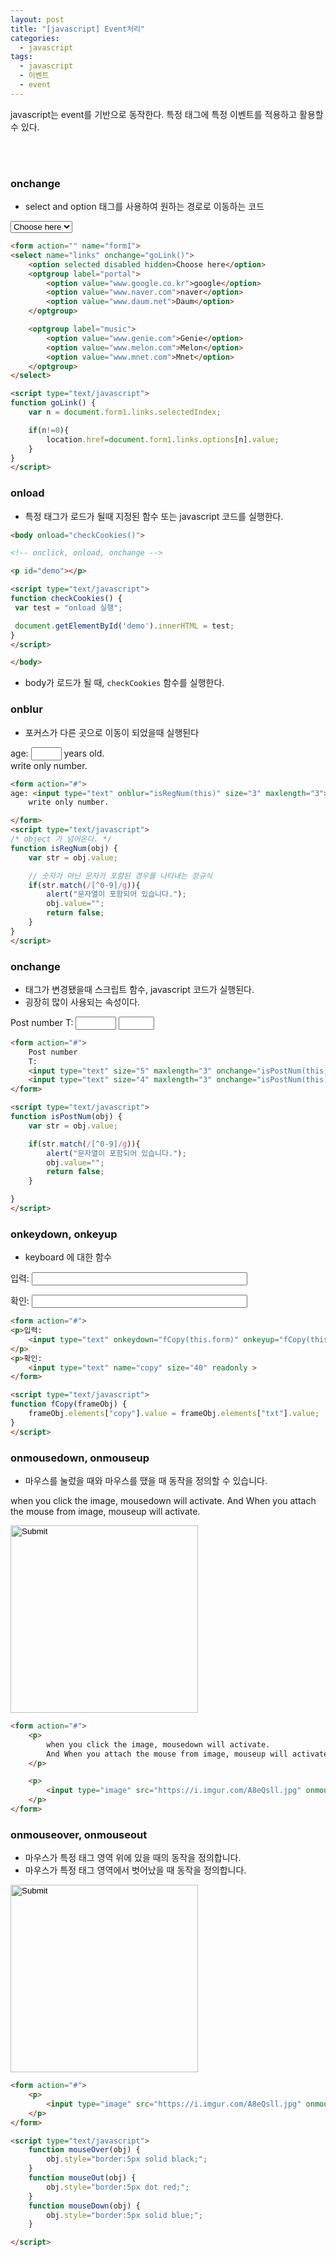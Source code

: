 ```yaml
---
layout: post
title: "[javascript] Event처리"
categories:
  - javascript
tags:
  - javascript
  - 이벤트
  - event
---
```


javascript는 event를 기반으로 동작한다.
특정 태그에 특정 이벤트를 적용하고 활용할 수 있다.


<br><br>

### onchange

- select and option 태그를 사용하여 원하는 경로로 이동하는 코드

<div class="example">
<form action="" name="form1">
<select name="links" onchange="goLink()">
  	<option selected disabled hidden>Choose here</option>
	<optgroup label="portal">
		<option value="www.google.co.kr">google</option>
		<option value="www.naver.com">naver</option>
		<option value="www.daum.net">Daum</option>
	</optgroup>

	<optgroup label="music">
		<option value="www.genie.com">Genie</option>
		<option value="www.melon.com">Melon</option>
		<option value="www.mnet.com">Mnet</option>
	</optgroup>
</select>

<script type="text/javascript">
function goLink() {
	var n = document.form1.links.selectedIndex;

	if(n!=0){
		location.href=document.form1.links.options[n].value;
	}
}
</script>
</form>
</div>


```html
<form action="" name="form1">
<select name="links" onchange="goLink()">
  	<option selected disabled hidden>Choose here</option>
	<optgroup label="portal">
		<option value="www.google.co.kr">google</option>
		<option value="www.naver.com">naver</option>
		<option value="www.daum.net">Daum</option>
	</optgroup>

	<optgroup label="music">
		<option value="www.genie.com">Genie</option>
		<option value="www.melon.com">Melon</option>
		<option value="www.mnet.com">Mnet</option>
	</optgroup>
</select>

<script type="text/javascript">
function goLink() {
	var n = document.form1.links.selectedIndex;

	if(n!=0){
		location.href=document.form1.links.options[n].value;
	}
}
</script>
```


### onload

- 특정 태그가 로드가 될때 지정된 함수 또는 javascript 코드를 실행한다.


```html
<body onload="checkCookies()">

<!-- onclick, onload, onchange -->

<p id="demo"></p>

<script type="text/javascript">
function checkCookies() {
 var test = "onload 실행";

 document.getElementById('demo').innerHTML = test;
}
</script>

</body>
```

- body가 로드가 될 때, ```checkCookies``` 함수를 실행한다.


### onblur

- 포커스가 다른 곳으로 이동이 되었을때 실행된다

<div class="example">
  <form action="#">
  age: <input type="text" onblur="isRegNum(this)" size="3" maxlength="3"> years old. <br>
  	write only number.

  </form>  
</div>
<script type="text/javascript">

function isRegNum(obj) {
  var str = obj.value;

  // 숫자가 아닌 문자가 포함된 경우를 나타내는 정규식
  if(str.match(/[^0-9]/g)){
    alert("문자열이 포함되어 있습니다.");
    obj.value="";
    return false;
  }
}
</script>


```html
<form action="#">
age: <input type="text" onblur="isRegNum(this)" size="3" maxlength="3"> years old. <br>
	write only number.

</form>
<script type="text/javascript">
/* object 가 넘어온다. */
function isRegNum(obj) {
	var str = obj.value;

	// 숫자가 아닌 문자가 포함된 경우를 나타내는 정규식
	if(str.match(/[^0-9]/g)){
		alert("문자열이 포함되어 있습니다.");
		obj.value="";
		return false;
	}
}
</script>
```


### onchange

- 태그가 변경됐을때 스크립트 함수, javascript 코드가 실행된다.
- 굉장히 많이 사용되는 속성이다.


<div class="example">
<form action="#">
	Post number
	T:
	<input type="text" size="5" maxlength="3" onchange="isPostNum(this)">
	<input type="text" size="4" maxlength="3" onchange="isPostNum(this)">
</form>

<script type="text/javascript">
function isPostNum(obj) {
	var str = obj.value;

	if(str.match(/[^0-9]/g)){
		alert("문자열이 포함되어 있습니다.");
		obj.value="";
		return false;
	}

}
</script>
</div>


```html
<form action="#">
	Post number
	T:
	<input type="text" size="5" maxlength="3" onchange="isPostNum(this)">
	<input type="text" size="4" maxlength="3" onchange="isPostNum(this)">
</form>

<script type="text/javascript">
function isPostNum(obj) {
	var str = obj.value;

	if(str.match(/[^0-9]/g)){
		alert("문자열이 포함되어 있습니다.");
		obj.value="";
		return false;
	}

}
</script>
```


### onkeydown, onkeyup

- keyboard 에 대한 함수


<div class="example">
<form action="#">
<p>입력:
	<input type="text" onkeydown="fCopy(this.form)" onkeyup="fCopy(this.form)" name="txt" size="40">
</p>
<p>확인:
	<input type="text" name="copy" size="40" readonly >
</form>

<script type="text/javascript">
function fCopy(frameObj) {
	frameObj.elements["copy"].value = frameObj.elements["txt"].value;
}
</script>
</div>



```html
<form action="#">
<p>입력:
	<input type="text" onkeydown="fCopy(this.form)" onkeyup="fCopy(this.form)" name="txt" size="40">
</p>
<p>확인:
	<input type="text" name="copy" size="40" readonly >
</form>

<script type="text/javascript">
function fCopy(frameObj) {
	frameObj.elements["copy"].value = frameObj.elements["txt"].value;
}
</script>
```



### onmousedown, onmouseup

- 마우스를 눌렀을 때와 마우스를 땠을 때 동작을 정의할 수 있습니다.



<div class="example">
<form action="#">
	<p>
		when you click the image, mousedown will activate.
		And When you attach the mouse from image, mouseup will activate.
	</p>
	<p>
		<input type="image" src="https://i.imgur.com/A8eQsll.jpg" onmousedown="this.style='border: 5px solid red;'" onmouseup="this.style='border: 5px solid blue;'" width="300">  
	</p>
</form>
</div>


```html
<form action="#">
	<p>
		when you click the image, mousedown will activate.
		And When you attach the mouse from image, mouseup will activate.
	</p>

	<p>
		<input type="image" src="https://i.imgur.com/A8eQsll.jpg" onmousedown="this.style='border: 5px solid red;'" onmouseup="this.style='border: 5px solid blue;'" width="300">   
	</p>
</form>
```


### onmouseover, onmouseout

- 마우스가 특정 태그 영역 위에 있을 때의 동작을 정의합니다.
- 마우스가 특정 태그 영역에서 벗어났을 때 동작을 정의합니다.

<div class="example">
<form action="#">
	<p>
		<input type="image" src="https://i.imgur.com/A8eQsll.jpg" onmouseover="mouseOver(this)" onmouseout="mouseOut(this)" onmousedown="mouseDown(this)" width="300">  
	</p>
</form>

<script type="text/javascript">
function mouseOver(obj) {
  obj.style="border:5px solid black;";
}
function mouseOut(obj) {
  obj.style="border:5px dot red;";
}
function mouseDown(obj) {
  obj.style="border:5px solid blue;";
}

</script>
</div>


```html
<form action="#">
	<p>
		<input type="image" src="https://i.imgur.com/A8eQsll.jpg" onmouseover="mouseOver(this)" onmouseout="mouseOut(this)" onmousedown="mouseDown(this)">  
	</p>
</form>

<script type="text/javascript">
	function mouseOver(obj) {
		obj.style="border:5px solid black;";
	}
	function mouseOut(obj) {
		obj.style="border:5px dot red;";
	}
	function mouseDown(obj) {
		obj.style="border:5px solid blue;";
	}

</script>
```
